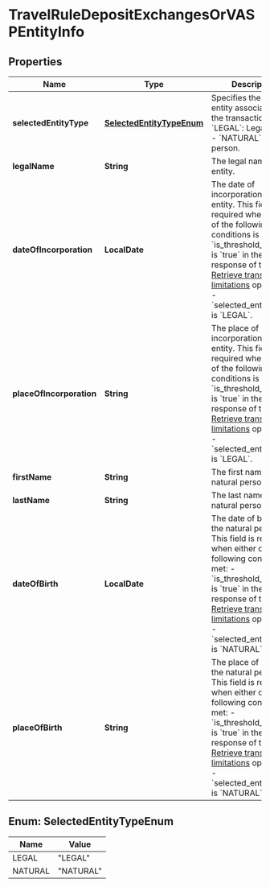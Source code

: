 

# TravelRuleDepositExchangesOrVASPEntityInfo


## Properties

| Name | Type | Description | Notes |
|------------ | ------------- | ------------- | -------------|
|**selectedEntityType** | [**SelectedEntityTypeEnum**](#SelectedEntityTypeEnum) | Specifies the type of entity associated with the transaction. - &#x60;LEGAL&#x60;: Legal entity. - &#x60;NATURAL&#x60;: Natural person.  |  |
|**legalName** | **String** | The legal name of the entity. |  |
|**dateOfIncorporation** | **LocalDate** | The date of incorporation of the entity. This field is required when either of the following conditions is met: - &#x60;is_threshold_reached&#x60; is &#x60;true&#x60; in the response of the [Retrieve transaction limitations](https://www.cobo.com/developers/v2/api-references/travelrule/retrieve-transaction-limitations) operation. - &#x60;selected_entity_type&#x60; is &#x60;LEGAL&#x60;.  |  [optional] |
|**placeOfIncorporation** | **String** | The place of incorporation of the entity. This field is required when either of the following conditions is met: - &#x60;is_threshold_reached&#x60; is &#x60;true&#x60; in the response of the [Retrieve transaction limitations](https://www.cobo.com/developers/v2/api-references/travelrule/retrieve-transaction-limitations) operation. - &#x60;selected_entity_type&#x60; is &#x60;LEGAL&#x60;.  |  [optional] |
|**firstName** | **String** | The first name of the natural person. |  |
|**lastName** | **String** | The last name of the natural person. |  |
|**dateOfBirth** | **LocalDate** | The date of birth of the natural person. This field is required when either of the following conditions is met: - &#x60;is_threshold_reached&#x60; is &#x60;true&#x60; in the response of the [Retrieve transaction limitations](https://www.cobo.com/developers/v2/api-references/travelrule/retrieve-transaction-limitations) operation. - &#x60;selected_entity_type&#x60; is &#x60;NATURAL&#x60;.  |  [optional] |
|**placeOfBirth** | **String** | The place of birth of the natural person. This field is required when either of the following conditions is met: - &#x60;is_threshold_reached&#x60; is &#x60;true&#x60; in the response of the [Retrieve transaction limitations](https://www.cobo.com/developers/v2/api-references/travelrule/retrieve-transaction-limitations) operation. - &#x60;selected_entity_type&#x60; is &#x60;NATURAL&#x60;.  |  [optional] |



## Enum: SelectedEntityTypeEnum

| Name | Value |
|---- | -----|
| LEGAL | &quot;LEGAL&quot; |
| NATURAL | &quot;NATURAL&quot; |



